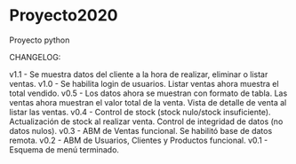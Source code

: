 # Proyecto2020
Proyecto python

CHANGELOG:

v1.1 - Se muestra datos del cliente a la hora de realizar, eliminar o listar ventas.
v1.0 - Se habilita login de usuarios. Listar ventas ahora muestra el total vendido.
v0.5 - Los datos ahora se muestran con formato de tabla. Las ventas ahora muestran el valor total de la venta. Vista de detalle de venta al listar las ventas.
v0.4 - Control de stock (stock nulo/stock insuficiente). Actualización de stock al realizar venta. Control de integridad de datos (no datos nulos).
v0.3 - ABM de Ventas funcional. Se habilitó base de datos remota.
v0.2 - ABM de Usuarios, Clientes y Productos funcional.
v0.1 - Esquema de menú terminado.
